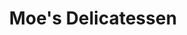 ---
title: "Moe's Delicatessen"
url: /ciudad-autonoma-de-buenos-aires/moes-delicatessen/
shop: Feinkost
---